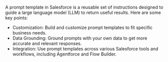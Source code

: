 A prompt template in Salesforce is a reusable set of instructions designed to guide a large language model (LLM) to return useful results. Here are some key points:

- Customization: Build and customize prompt templates to fit specific business needs.
- Data Grounding: Ground prompts with your own data to get more accurate and relevant responses.
- Integration: Use prompt templates across various Salesforce tools and workflows, including Agentforce and Flow Builder.